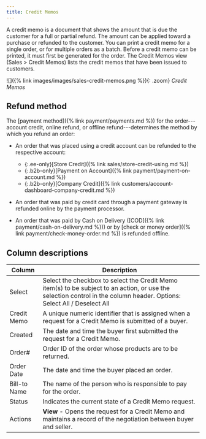 ```yaml
---
title: Credit Memos
---
```


A credit memo is a document that shows the amount that is due the customer for a full or partial refund. The amount can be applied toward a purchase or refunded to the customer. You can print a credit memo for a single order, or for multiple orders as a batch. Before a credit memo can be printed, it must first be generated for the order. The Credit Memos view (Sales > Credit Memos) lists the credit memos that have been issued to customers.

![]({% link images/images/sales-credit-memos.png %}){: .zoom}
_Credit Memos_

## Refund method

The [payment method]({% link payment/payments.md %}) for the order---account credit, online refund, or offline refund---determines the method by which you refund an order:

- An order that was placed using a credit account can be refunded to the respective account:

   - {:.ee-only}[Store Credit]({% link sales/store-credit-using.md %})
   - {:.b2b-only}[Payment on Account]({% link payment/payment-on-account.md %})
   - {:.b2b-only}[Company Credit]({% link customers/account-dashboard-company-credit.md %})

- An order that was paid by credit card through a payment gateway is refunded online by the payment processor.

- An order that was paid by Cash on Delivery ([COD]({% link payment/cash-on-delivery.md %})) or by [check or money order]({% link payment/check-money-order.md %}) is refunded offline.

## Column descriptions

|Column|Description|
|--- |--- |
|Select|Select the checkbox to select the Credit Memo item(s) to be subject to an action, or use the selection control in the column header. Options: Select All / Deselect All|
|Credit Memo|A unique numeric identifier that is assigned when a request for a Credit Memo is submitted of a buyer.|
|Created|The date and time the buyer first submitted the request for a Credit Memo.|
|Order#|Order ID of the order whose products are to be returned.|
|Order Date|The date and time the buyer placed an order.|
|Bill-to Name|The name of the person who is responsible to pay for the order.|
|Status|Indicates the current state of a Credit Memo request.|
|Actions|**View** - Opens the request for a Credit Memo and maintains a record of the negotiation between buyer and seller.|
